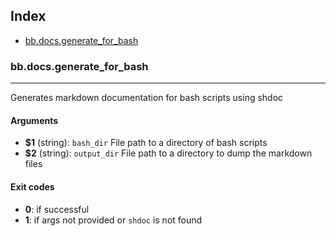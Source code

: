 ## Index

* [bb.docs.generate_for_bash](#bbdocsgenerateforbash)

### bb.docs.generate_for_bash

---
Generates markdown documentation for bash scripts using shdoc

#### Arguments

* **$1** (string): `bash_dir` File path to a directory of bash scripts
* **$2** (string): `output_dir` File path to a directory to dump the markdown files

#### Exit codes

* **0**: if successful
* **1**: if args not provided or `shdoc` is not found

